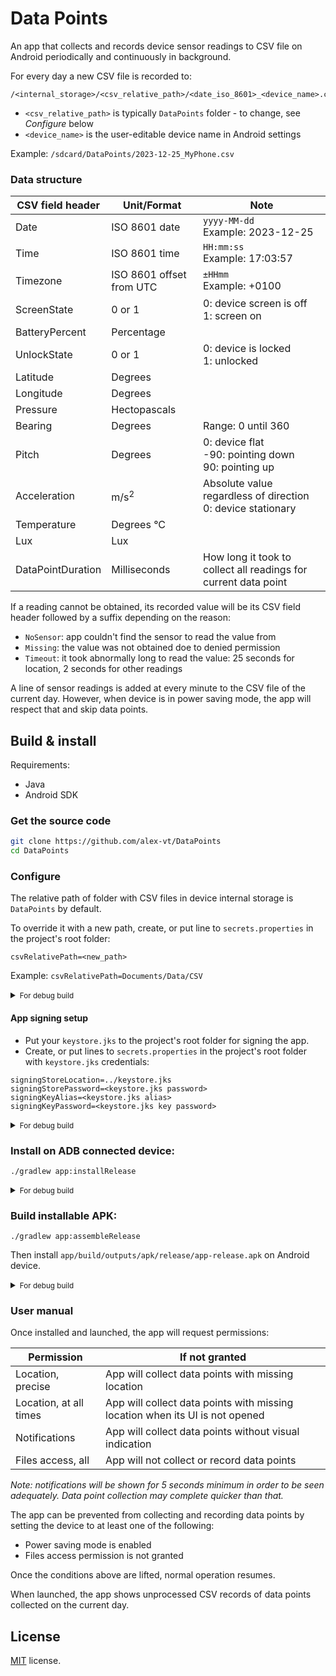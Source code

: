 # Data Points

An app that collects and records device sensor readings to CSV file on Android 
periodically and continuously in background.

For every day a new CSV file is recorded to:
```
/<internal_storage>/<csv_relative_path>/<date_iso_8601>_<device_name>.csv
```
* `<csv_relative_path>` is typically `DataPoints` folder - to change, see _Configure_ below
* `<device_name>` is the user-editable device name in Android settings

Example: `/sdcard/DataPoints/2023-12-25_MyPhone.csv`

### Data structure

| CSV field header  | Unit/Format              | Note                                                            |
|-------------------|--------------------------|-----------------------------------------------------------------|
| Date              | ISO 8601 date            | `yyyy-MM-dd` <br>Example: 2023-12-25                            |
| Time              | ISO 8601 time            | `HH:mm:ss` <br>Example: 17:03:57                                |
| Timezone          | ISO 8601 offset from UTC | `±HHmm` <br>Example: +0100                                      |
| ScreenState       | 0 or 1                   | 0: device screen is off <br>1: screen on                        |
| BatteryPercent    | Percentage               |                                                                 |
| UnlockState       | 0 or 1                   | 0: device is locked <br>1: unlocked                             |
| Latitude          | Degrees                  |                                                                 |
| Longitude         | Degrees                  |                                                                 |
| Pressure          | Hectopascals             |                                                                 |
| Bearing           | Degrees                  | Range: 0 until 360                                              |
| Pitch             | Degrees                  | 0: device flat <br>-90: pointing down <br>90: pointing up       |
| Acceleration      | m/s<sup>2</sup>          | Absolute value regardless of direction <br>0: device stationary |
| Temperature       | Degrees  °C              |                                                                 |
| Lux               | Lux                      |                                                                 |
| DataPointDuration | Milliseconds             | How long it took to collect all readings for current data point |

If a reading cannot be obtained, its recorded value will be 
its CSV field header followed by a suffix depending on the reason:
* `NoSensor`: app couldn't find the sensor to read the value from
* `Missing`: the value was not obtained doe to denied permission
* `Timeout`: it took abnormally long to read the value: 25 seconds for location, 2 seconds for other readings

A line of sensor readings is added at every minute to the CSV file of the current day.
However, when device is in power saving mode, the app will respect that and skip data points.


## Build & install

Requirements:

* Java
* Android SDK

### Get the source code

```bash
git clone https://github.com/alex-vt/DataPoints
cd DataPoints
```

### Configure

The relative path of folder with CSV files in device internal storage is `DataPoints` by default.

To override it with a new path, create, or put line to `secrets.properties` in the project's root folder:

```
csvRelativePath=<new_path>
```

Example: `csvRelativePath=Documents/Data/CSV`

<details>
<summary><small>For debug build</small></summary>

The relative path of folder with CSV files in device internal storage is `DataPoints-debug` by default.

To override it with a new path, create, or put line to `secrets.properties` in the project's root folder:

```
csvRelativePathDebug=<new_path>
```
</details>

#### App signing setup

* Put your `keystore.jks` to the project's root folder for signing the app.
* Create, or put lines to `secrets.properties` in the project's root folder with `keystore.jks` credentials:

```
signingStoreLocation=../keystore.jks
signingStorePassword=<keystore.jks password>
signingKeyAlias=<keystore.jks alias>
signingKeyPassword=<keystore.jks key password>
```

<details>
<summary><small>For debug build</small></summary>
This step isn't required - debug keystore will be used instead automatically
</details>

### Install on ADB connected device:

```
./gradlew app:installRelease
```

<details>
<summary><small>For debug build</small></summary>

```
./gradlew app:installDebug
```
</details>

### Build installable APK:

```
./gradlew app:assembleRelease
```

Then install `app/build/outputs/apk/release/app-release.apk` on Android device.

<details>
<summary><small>For debug build</small></summary>

```
./gradlew app:assembleDebug
```

Then install `app/build/outputs/apk/release/app-debug.apk` on Android device.
</details>

### User manual

Once installed and launched, the app will request permissions:

| Permission             | If not granted                                                               |
|------------------------|------------------------------------------------------------------------------|
| Location, precise      | App will collect data points with missing location                           |
| Location, at all times | App will collect data points with missing location when its UI is not opened |
| Notifications          | App will collect data points without visual indication                       |
| Files access, all      | App will not collect or record data points                                   |

_Note: notifications will be shown for 5 seconds minimum in order to be seen adequately. 
Data point collection may complete quicker than that._

The app can be prevented from collecting and recording data points 
by setting the device to at least one of the following:
* Power saving mode is enabled
* Files access permission is not granted

Once the conditions above are lifted, normal operation resumes.

When launched, the app shows unprocessed CSV records of data points collected on the current day.


## License

[MIT](LICENSE) license.
